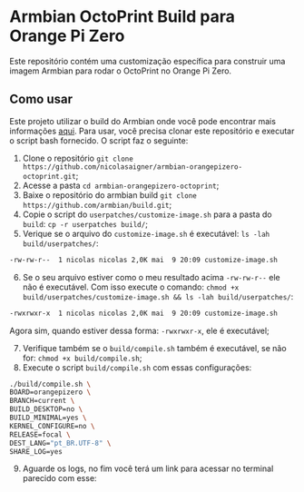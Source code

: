 # Armbian OctoPrint Build para Orange Pi Zero

Este repositório contém uma customização específica para construir uma imagem Armbian para rodar o OctoPrint no Orange Pi Zero.

## Como usar

Este projeto utilizar o build do Armbian onde você pode encontrar mais informações [aqui](https://github.com/armbian/build). Para usar, você precisa clonar este repositório e executar o script bash fornecido. O script faz o seguinte:

1. Clone o repositório `git clone https://github.com/nicolasaigner/armbian-orangepizero-octoprint.git`;
2. Acesse a pasta `cd armbian-orangepizero-octoprint`;
3. Baixe o repositório do armbian build `git clone https://github.com/armbian/build.git`;
4. Copie o script do `userpatches/customize-image.sh` para a pasta do `build`: `cp -r userpatches build/`;
5. Verique se o arquivo do `customize-image.sh` é executável: `ls -lah build/userpatches/`:

```bash
-rw-rw-r--  1 nicolas nicolas 2,0K mai  9 20:09 customize-image.sh
```

6. Se o seu arquivo estiver como o meu resultado acima `-rw-rw-r--` ele não é executável. Com isso execute o comando: `chmod +x build/userpatches/customize-image.sh && ls -lah build/userpatches/`:

```bash
-rwxrwxr-x  1 nicolas nicolas 2,0K mai  9 20:09 customize-image.sh
``` 

Agora sim, quando estiver dessa forma: `-rwxrwxr-x`, ele é executável;

7. Verifique também se o `build/compile.sh` também é executável, se não for: `chmod +x build/compile.sh`;
8. Execute o script `build/compile.sh` com essas configurações: 

```bash
./build/compile.sh \
BOARD=orangepizero \
BRANCH=current \
BUILD_DESKTOP=no \
BUILD_MINIMAL=yes \
KERNEL_CONFIGURE=no \
RELEASE=focal \
DEST_LANG="pt_BR.UTF-8" \
SHARE_LOG=yes
```

9. Aguarde os logs, no fim você terá um link para acessar no terminal parecido com esse: 
```bash

```


